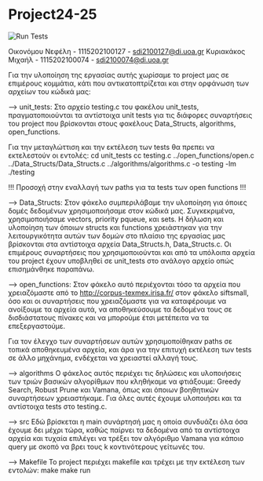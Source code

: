 # Project24-25

![Run Tests](https://github.com/sdi2100127/Project24-25/actions/workflows/runing-tests.yml/badge.svg)

Οικονόμου Νεφέλη - 1115202100127 - sdi2100127@di.uoa.gr
Κυριακάκος Μιχαήλ - 1115202100074 - sdi2100074@di.uoa.gr

Για την υλοποίηση της εργασίας αυτής χωρίσαμε το project μας σε επιμέρους κομμάτια, κάτι που αντικατοπτρίζεται και στην ορφάνωση των αρχείων του κώδικά μας:

--> unit_tests:
Στο αρχείο testing.c του φακέλου unit_tests, πραγματοποιούνται τα αντίστοιχα unit tests για τις διάφορες συναρτήσεις του project που βρίσκονται στους φακέλους Data_Structs, algorithms, open_functions.

Για την μεταγλώττιση και την εκτέλεση των tests θα πρεπει να εκτελεστούν οι εντολές:
cd unit_tests
cc testing.c ../open_functions/open.c ../Data_Structs/Data_Structs.c ../algorithms/algorithms.c -o testing -lm
./testing

!!! Προσοχή στην εναλλαγή των paths για τα tests των open functions !!!

--> Data_Structs:
Στον φάκελο συμπεριλάβαμε την υλοποίηση για όποιες δομές δεδομένων χρησιμοποιήσαμε στον κώδικά μας. Συγκεκριμένα, χρησιμοποιήσαμε vectors, priority pqueue, και sets. Η δήλωση και υλοποίηση των όποιων structs και functions χρειάστηκαν για την λειτουργικότητα αυτών των δομών στο πλαίσιο της εργασίας μας βρίσκονται στα αντίστοιχα αρχεία Data_Structs.h, Data_Structs.c. Οι επιμέρους συναρτήσεις που χρησιμοποιούνται και από τα υπόλοιπα αρχεία του project έχουν υποβληθεί σε unit_tests στο ανάλογο αρχείο οπώς επισημάνθηκε παραπάνω.

--> open_functions:
Στον φάκελο αυτό περιέχονται τόσο τα αρχεία που χρειαζόμαστε από το http://corpus-texmex.irisa.fr/ στον φάκελο siftsmall, όσο και οι συναρτήσεις που χρειαζόμαστε για να καταφέρουμε να ανοίξουμε τα αρχεία αυτά, να αποθηκεύσουμε τα δεδομένα τους σε δισδιάστατους πίνακες και να μπορούμε έτσι μετέπειτα να τα επεξεργαστούμε.

Για τον έλεγχο των συναρτήσεων αυτών χρησιμοποίθηκαν paths σε τοπικά αποθηκευμένα αρχεία, και άρα για την επιτυχή εκτέλεση των tests σε άλλο μηχάνημα, ενδέχεται να χρειαστεί αλλαγή τους.

--> algorithms
Ο φάκελος αυτός περιέχει τις δηλώσεις και υλοποιήσεις των τριών βασικών αλγορίθμων που κληθήκαμε να φτιάξουμε: Greedy Search, Robust  Prune και Vamana, όπως και όποιων βοηθητικών συναρτήσεων χρειαστήκαμε. Για όλες αυτές έχουμε υλοποιήσει και τα αντίστοιχα tests στο testing.c.

--> src
Εδώ βρίσκεται η main συνάρτησή μας η οποία συνδυάζει όλα όσα έχουμε δει μέχρι τώρα, καθώς παίρνει τα δεδομένα από τα αντίστοιχα αρχεία και τυχαία επιλέγει να τρέξει τον αλγόριθμο Vamana για κάποιο query με σκοπό να βρει τους k κοντινότερους γείτωνές του.

--> Makefile
Το project περιέχει makefile και τρέχει με την εκτέλεση των εντολών: 
make 
make run
